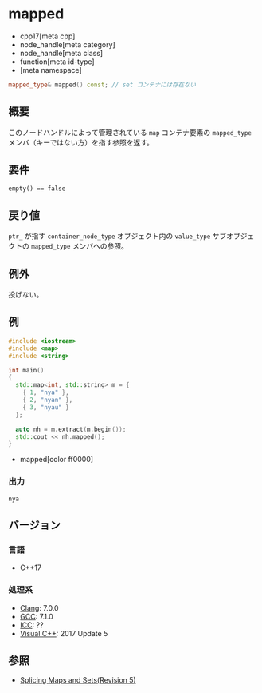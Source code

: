 # mapped
* cpp17[meta cpp]
* node_handle[meta category]
* node_handle[meta class]
* function[meta id-type]
* [meta namespace]

```cpp
mapped_type& mapped() const; // set コンテナには存在ない
```

## 概要
このノードハンドルによって管理されている `map` コンテナ要素の `mapped_type` メンバ（キーではない方）を指す参照を返す。


## 要件
`empty() == false`


## 戻り値
`ptr_` が指す `container_node_type` オブジェクト内の `value_type` サブオブジェクトの `mapped_type` メンバへの参照。


## 例外
投げない。


## 例
```cpp example
#include <iostream>
#include <map>
#include <string>

int main()
{
  std::map<int, std::string> m = { 
    { 1, "nya" },
    { 2, "nyan" },
    { 3, "nyau" }
  };

  auto nh = m.extract(m.begin());
  std::cout << nh.mapped();
}
```
* mapped[color ff0000]


### 出力
```
nya
```

## バージョン
### 言語
- C++17

### 処理系
- [Clang](/implementation.md#clang): 7.0.0
- [GCC](/implementation.md#gcc): 7.1.0
- [ICC](/implementation.md#icc): ??
- [Visual C++](/implementation.md#visual_cpp): 2017 Update 5


## 参照
- [Splicing Maps and Sets(Revision 5)](http://www.open-std.org/jtc1/sc22/wg21/docs/papers/2016/p0083r3.pdf)
